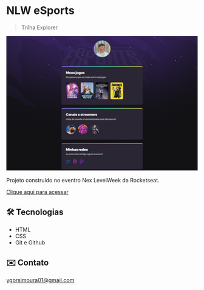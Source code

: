 # NLW eSports
> Trilha Explorer

![.preview](./.github/.preview.png)

Projeto construído no eventro Nex LevelWeek da Rocketseat.

[Clique aqui para acessar](https://ygorsimoura.github.io/NLW-Esports-explorer)

## 🛠️ Tecnologias
- HTML
- CSS
- Git e Github

## ✉️ Contato

ygorsimoura01@gmail.com